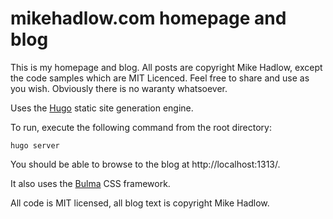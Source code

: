 # mikehadlow.com homepage and blog

This is my homepage and blog. All posts are copyright Mike Hadlow, except the code samples which are MIT Licenced. Feel free to share and use as you wish. Obviously there is no waranty whatsoever.

Uses the [Hugo](https://gohugo.io/) static site generation engine.

To run, execute the following command from the root directory: 
```
hugo server
```
You should be able to browse to the blog at http://localhost:1313/.

It also uses the [Bulma](https://bulma.io/) CSS framework.

All code is MIT licensed, all blog text is copyright Mike Hadlow.
